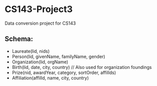 # CS143-Project3
Data conversion project for CS143

## Schema:
- Laureate(lid, nids)
- Person(lid, givenName, familyName, gender)
- Organization(lid, orgName)
- Birth(lid, date, city, country) // Also used for organization foundings
- Prize(nid, awardYear, category, sortOrder, affilIds)
- Affiliation(affilId, name, city, country)